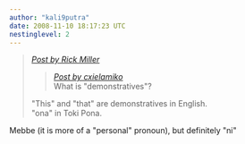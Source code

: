```yaml
---
author: "kali9putra"
date: 2008-11-10 18:17:23 UTC
nestinglevel: 2
---
```

> [_Post by Rick Miller_](/492RLSw5/demonstratives#post2)  
> 
> > [_Post by cxielamiko_](/492RLSw5/demonstratives#post1)  
> > What is "demonstratives"?  
> > 
> 
> "This" and "that" are demonstratives in English.  
> "ona" in Toki Pona.  
> 

Mebbe (it is more of a "personal" pronoun), but definitely "ni"